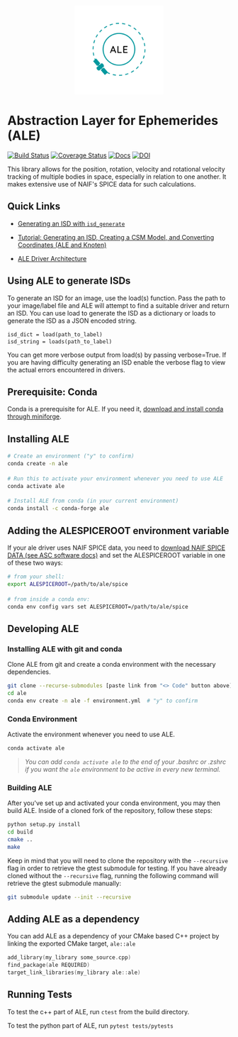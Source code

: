 <p align="center">
  <img src="docs/ALE_Logo.svg" alt="ALE" width=200> 
</p>

# Abstraction Layer for Ephemerides (ALE)
[![Build Status](https://travis-ci.org/USGS-Astrogeology/ale.svg?branch=master)](https://travis-ci.org/USGS-Astrogeology/ale)
[![Coverage Status](https://coveralls.io/repos/github/USGS-Astrogeology/ale/badge.svg?branch=master)](https://coveralls.io/github/USGS-Astrogeology/ale?branch=master)
[![Docs](https://readthedocs.org/projects/ale/badge/?version=latest)](https://ale.readthedocs.io/en/latest/?badge=latest)
[![DOI](https://img.shields.io/badge/DOI-10.5066/P906D84L-blue)](https://www1.usgs.gov/csas/doi/#/form/doi:10.5066%2FP906D84L)


This library allows for the position, rotation, velocity and rotational velocity tracking of
multiple bodies in space, especially in relation to one another. It makes extensive use of NAIF's
SPICE data for such calculations.


## Quick Links

  - [Generating an ISD with `isd_generate`](https://astrogeology.usgs.gov/docs/getting-started/using-ale/isd-generate/)

  - [Tutorial: Generating an ISD, Creating a CSM Model, and Converting Coordinates (ALE and Knoten)](https://astrogeology.usgs.gov/docs/getting-started/csm-stack/image-to-ground-tutorial/#tutorial-instantiating-a-csm-camera-model-from-image)

  - [ALE Driver Architecture](https://astrogeology.usgs.gov/docs/concepts/ale/ale-driver-architecture/)


## Using ALE to generate ISDs

To generate an ISD for an image, use the load(s) function. Pass the path to your image/label file and ALE will attempt to find a suitable driver and return an ISD. You can use load to generate the ISD as a dictionary or loads to generate the ISD as a JSON encoded string.

```
isd_dict = load(path_to_label)
isd_string = loads(path_to_label)
```

You can get more verbose output from load(s) by passing verbose=True. If you are having difficulty generating an ISD enable the verbose flag to view the actual errors encountered in drivers.

## Prerequisite: Conda

Conda is a prerequisite for ALE.  If you need it, 
[download and install conda through miniforge](https://conda-forge.org/download/).

## Installing ALE
```sh
# Create an environment ("y" to confirm)
conda create -n ale

# Run this to activate your environment whenever you need to use ALE
conda activate ale

# Install ALE from conda (in your current environment)
conda install -c conda-forge ale
```


## Adding the ALESPICEROOT environment variable
If your ale driver uses NAIF SPICE data, you need to [download NAIF SPICE DATA (see ASC software docs)](https://astrogeology.usgs.gov/docs/getting-started/using-ale/isd-generate/#setting-up-naif-data) and set the ALESPICEROOT variable in one of these two ways:

```sh
# from your shell:
export ALESPICEROOT=/path/to/ale/spice

# from inside a conda env:
conda env config vars set ALESPICEROOT=/path/to/ale/spice
```


## Developing ALE

### Installing ALE with git and conda

Clone ALE from git and create a conda environment with the necessary dependencies.
```sh
git clone --recurse-submodules [paste link from "<> Code" button above]
cd ale
conda env create -n ale -f environment.yml  # "y" to confirm
```

### Conda Environment

Activate the environment whenever you need to use ALE.
```sh
conda activate ale
```
> *You can add `conda activate ale` to the end of your .bashrc or .zshrc if you want the `ale` environment to be active in every new terminal.*


### Building ALE
After you've set up and activated your conda environment, you may then build ALE. Inside
of a cloned fork of the repository, follow these steps:

```bash
python setup.py install
cd build
cmake ..
make
```

Keep in mind that you will need to clone the repository with the `--recursive` flag in order to
retrieve the gtest submodule for testing. If you have already cloned without the `--recursive` flag,
running the following command will retrieve the gtest submodule manually:
```bash
git submodule update --init --recursive
```


## Adding ALE as a dependency

You can add ALE as a dependency of your CMake based C++ project by linking the exported CMake target, `ale::ale`

```c
add_library(my_library some_source.cpp)
find_package(ale REQUIRED)
target_link_libraries(my_library ale::ale)
```


## Running Tests

To test the c++ part of ALE, run `ctest` from the build directory. 

To test the python part of ALE, run `pytest tests/pytests`
